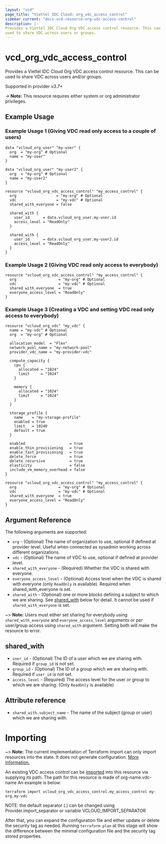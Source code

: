 ```yaml
---
layout: "vcd"
page_title: "Viettel IDC Cloud: org_vdc_access_control"
sidebar_current: "docs-vcd-resource-org-vdc-access-control"
description: |-
Provides a Viettel IDC Cloud Org VDC access control resource. This can be
used to share VDC across users or groups.
---
```


# vcd\_org\_vdc\_access\_control

Provides a Viettel IDC Cloud Org VDC access control resource. This can be
used to share VDC across users and/or groups.

Supported in provider *v3.7+*

-> **Note:** This resource requires either system or org administrator privileges.

## Example Usage

### Example Usage 1 (Giving VDC read only access to a couple of users)
```hcl
data "vcloud_org_user" "my-user" {
  org  = "my-org" # Optional
  name = "my-user"
}

data "vcloud_org_user" "my-user2" {
  org  = "my-org" # Optional
  name = "my-user2"
}

resource "vcloud_org_vdc_access_control" "my_access_control" {
  org                  = "my-org" # Optional
  vdc                  = "my-vdc" # Optional
  shared_with_everyone = false

  shared_with {
    user_id      = data.vcloud_org_user.my-user.id
    access_level = "ReadOnly"
  }

  shared_with {
    user_id      = data.vcloud_org_user.my-user2.id
    access_level = "ReadOnly"
  }
}
```

### Example Usage 2 (Giving VDC read only access to everybody)
```hcl
resource "vcloud_org_vdc_access_control" "my_access_control" {
  org                   = "my-org" # Optional
  vdc                   = "my-vdc" # Optional
  shared_with_everyone  = true
  everyone_access_level = "ReadOnly"
}
```

### Example Usage 3 (Creating a VDC and setting VDC read only access to everybody)
```hcl
resource "vcloud_org_vdc" "my_vdc" {
  name = "my-vdc" # Optional
  org  = "my-org" # Optional

  allocation_model  = "Flex"
  network_pool_name = "my-network-pool"
  provider_vdc_name = "my-provider-vdc"

  compute_capacity {
    cpu {
      allocated = "1024"
      limit     = "1024"
    }

    memory {
      allocated = "1024"
      limit     = "1024"
    }
  }

  storage_profile {
    name    = "my-storage-profile"
    enabled = true
    limit   = 10240
    default = true
  }

  enabled                    = true
  enable_thin_provisioning   = true
  enable_fast_provisioning   = true
  delete_force               = true
  delete_recursive           = true
  elasticity                 = false
  include_vm_memory_overhead = false
}

resource "vcloud_org_vdc_access_control" "my_access_control" {
  org                   = "my-org" # Optional
  vdc                   = "my-vdc" # Optional
  shared_with_everyone  = true
  everyone_access_level = "ReadOnly"
}
```

## Argument Reference

The following arguments are supported:

* `org` - (Optional) The name of organization to use, optional if defined at provider level. Useful when connected as sysadmin working across different organizations.
* `vdc` - (Optional) The name of VDC to use, optional if defined at provider level.
* `shared_with_everyone` - (Required) Whether the VDC is shared with everyone.
* `everyone_access_level` - (Optional) Access level when the VDC is shared with everyone (only `ReadOnly` is available). Required when shared_with_everyone is set.
* `shared_with` - (Optional) one or more blocks defining a subject to which we are sharing.
  See [shared_with](#shared_with) below for detail. It cannot be used if `shared_with_everyone` is set.

~> **Note:** Users must either set sharing for everybody using `shared_with_everyone` and `everyone_access_level` arguments or per user/group access using `shared_with` argument. Setting both will make the resource to error.

<a id="shared_with"></a>
## shared_with

* `user_id` - (Optional) The ID of a user which we are sharing with. Required if `group_id` is not set.
* `group_id` - (Optional) The ID of a group which we are sharing with. Required if `user_id` is not set.
* `access_level` - (Required) The access level for the user or group to which we are sharing. (Only `ReadOnly` is available)

## Attribute reference

* `shared_with.subject_name` - The name of the subject (group or user) which we are sharing with.

# Importing

~> **Note:** The current implementation of Terraform import can only import resources into the state.
It does not generate configuration. [More information.](https://www.terraform.io/docs/import/)

An existing VDC access control can be [imported][docs-import] into this resource via supplying its path.
The path for this resource is made of org-name.vdc-name
An example is below:

```
terraform import vcloud_org_vdc_access_control.my_access_control my-org.my-vdc
```

NOTE: the default separator (.) can be changed using Provider.import_separator or variable VCLOUD_IMPORT_SEPARATOR


[docs-import]:https://www.terraform.io/docs/import/

After that, you can expand the configuration file and either update or delete the security tag as needed. Running `terraform plan`
at this stage will show the difference between the minimal configuration file and the security tag stored properties.

